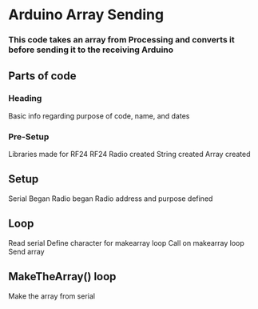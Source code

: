 # Arduino Array Sending
### This code takes an array from Processing and converts it before sending it to the receiving Arduino
## Parts of code
### Heading
Basic info regarding purpose of code, name, and dates
### Pre-Setup
Libraries made for RF24
RF24 Radio created
String created
Array created
## Setup
Serial Began
Radio began
Radio address and purpose defined
## Loop
Read serial
Define character for makearray loop
Call on makearray loop
Send array
## MakeTheArray() loop
Make the array from serial
